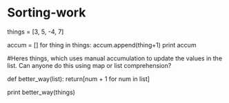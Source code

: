 Sorting-work
============
things = [3, 5, -4, 7]

accum = []
for thing in things:
    accum.append(thing+1)
print accum

#Heres things, which uses manual accumulation to update the values in the list. Can anyone do this using map or list comprehension?

def better_way(list):
    return[num + 1 for num in list]

print better_way(things)




